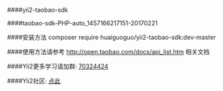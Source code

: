 ####yii2-taobao-sdk

####taobao-sdk-PHP-auto_1457166217151-20170221

####安装方法  composer require huaiguoguo/yii2-taobao-sdk:dev-master

####使用方法请参考 http://open.taobao.com/docs/api_list.htm  相关文档

####Yii2更多学习请加群: [70324424](https://jq.qq.com/?_wv=1027&k=45gpuJu)

####Yii2社区: [点此](http://www.phpdx.cn)
